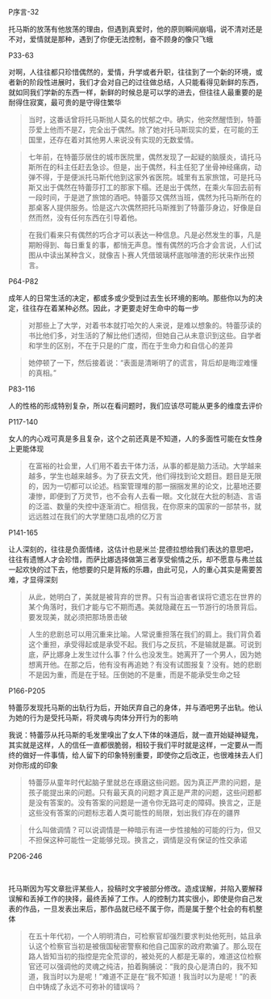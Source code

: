 P序言-32



托马斯的放荡有他放荡的理由，但遇到真爱时，他的原则瞬间崩塌，说不清对还是不对，爱情就是那种，遇到了你便无法控制，奋不顾身的像只飞蛾



P33-63



对啊，人往往都只珍惜偶然的，爱情，升学或者升职，往往到了一个新的环境，或者新的阶段性进展时，我们才会对自己的过往做总结，人只能看得见新鲜的东西，就如同我们学新的东西一样，新鲜的时候总是可以学的进去，但往往人最重要的是耐得住寂寞，最可贵的是守得住繁华



> 当时，这番话曾将托马斯抛人莫名的忧郁之中。确实，他突然醒悟到，特蕾莎爱上他而不是Z，完全出于偶然。除了她对托马斯现实的爱，在可能的王国里，还存在着对其他男人来说没有实现的无数爱情。



> 七年前，在特蕾莎居住的城市医院里，偶然发现了一起疑的脑膜炎，请托马斯所在的科主任赶去急诊。但是，出于偶然，科主任犯了坐骨神经痛病，动弹不得，于是便派托马斯代他到这家外省医院。城里有五家旅馆，可是托马斯又出于偶然在特蕾莎打工的那家下榻。还是出于偶然，在乘火车回去前有一段时间，于是迸了旅馆的酒吧。特蕾莎又偶然当班，偶然为托马斯所在的那桌客人提供服务。恰是这六次偶然把托马斯推到了特蕾莎身边，好像是自然而然，没有任何东西在引导着他。



> 在我们看来只有偶然的巧合才可以表达一种信息。凡是必然发生的事，凡是期盼得到、每日重复的事，都悄无声息。惟有偶然的巧合才会言说，人们试图从中读出某种含义，就像吉卜赛人凭借玻璃杯底咖啡渣的形状来作出预言。



P64-P82



成年人的日常生活的决定，都或多或少受到过去生长环境的影响。那些你以为的决定，往往存在着某种必然。因此，才更要走好生命中的每一步



> 对那些上了大学，对着书本就打哈欠的人来说，是难以想象的。特蕾莎读的书比他们多，对生活的了解比他们透彻，但她自己从未意识到这些。自学者和学生的区别，不在于只是的广度，而在于生命力和自信心的差异



> 她停顿了一下，然后接着说：“表面是清晰明了的谎言，背后却是晦涩难懂的真相。”



P83-116



人的性格的形成特别复杂，所以在看问题时，我们应该尽可能从更多的维度去评价



P117-140



女人的内心戏可真是多且复杂，这个之前还真是不知道，人的多面性可能在女性身上更能体现



> 在富裕的社会里，人们用不着去干体力活，从事的都是脑力活动。大学越来越多，学生也越来越多。为了获去文凭，他们得找到论文题目。题目是无限的，因为一切都可以论述。档案管理堆的那一捆捆发黑的论文，比墓地还要凄惨，即便到了万灵节，也不会有人去看一眼。文化就在大批的制造、言语的泛滥、数量的失控中逐渐消亡。相信我，在你原来的国家的一部禁书，就远远胜过在我们的大学里随口乱喷的亿万言



P141-165



让人深刻的，往往是负面情绪，这估计也是米兰·昆德拉想给我们表达的意思吧，往往有遗憾人才会珍惜，而萨比娜选择做第三者享受偷情之乐，却不愿意与弗兰兹一起欢快的过下去，他想要的只是背叛的乐趣，由此可见，人的重心其实是需要苦难，才显得深刻



> 从此，她明白了，美就是被背弃的世界。只有当迫害者误将它遗忘在世界的某个角落时，我们才能与它不期而遇。美就隐藏在五一节游行的场景背后。要发现美，就必须把那场景击破



> 人生的悲剧总可以用沉重来比喻。人常说重担落在我们的肩上。我们背负着这个重担，承受得起或是承受不起。我们与之反抗，不是输就是赢。可说到底，萨比娜身上发生过什么事？什么也没发生。她离开了一个男人，因为她想离开他。在那之后，他有没有再追她？有没有试图报复？没有。她的悲剧不是因为重，而是在于轻。压倒她的不是重，而是不能承受生命之轻



P166-P205



特蕾莎发现托马斯的出轨行为后，开始厌弃自己的身体，并与酒吧男子出轨。他认为她的行为是受托马斯，将灵魂与肉体分开行为的影响



我说：特蕾莎从托马斯的毛发里嗅出了女人下体的味道后，就一直开始疑神疑鬼，其实就是这样，人的信任一直都很脆弱，相较于我们平时就是这样，一定要从一而终的做好一件事情，给人留下的印象特别重要，即使你之后改正，也很难抹去人们对你形成的印象



> 特蕾莎从童年时代起脑子里就总在琢磨这些问题。因为真正严肃的问题，是孩子能提出来的问题。只有最天真的问题才真正是严肃的问题，这些问题都是没有答案的。没有答案的问题是一道令你无路可走的障碍。换言之，正是这些没有答案的问题标志着人类可能性的局限，划出我们存在的疆界



> 什么叫做调情？可以说调情是一种暗示有进一步性接触的可能的行为，但又不担保这种可能性一定能够兑现。换言之，调情是没有保证的性交承诺



P206-246

​	

托马斯因为写文章批评某些人，投稿时文字被部分修改。造成误解，并陷入要解释误解和丢掉工作的抉择，最终丢掉了工作。人的控制力其实很小，即使是你自己发表的作品，一旦发表出来后，那作品就已经不属于你，而是属于整个社会的有机整体



> 在五十年代初，一个人明明清白，可检察官却强烈要求判处他死刑，姑且承认这个检察官当初是被俄国秘密警察和他自己国家的政府欺骗了。那么现在路人皆知当初的指控是完全荒谬的，被处死的人都是无辜的，难道这位检察官还可以强调他的灵魂之纯洁，拍着胸脯说：“我的良心是清白的，我不知道，我当时以为是呢！”难道不正是在“我不知道！我当时以为是呢！”的表白中铸成了永远不可弥补的错误吗？







